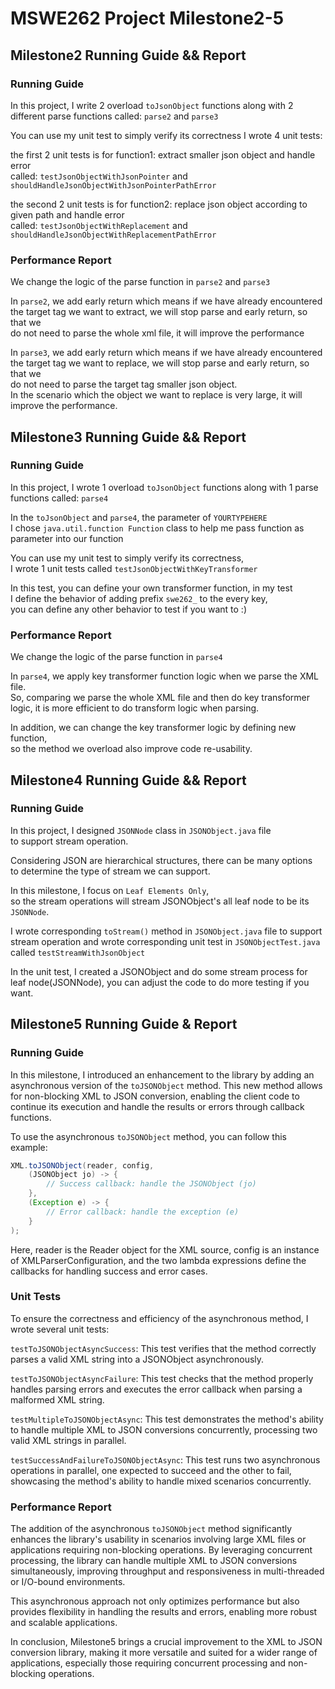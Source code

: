 # MSWE262 Project Milestone2-5

## Milestone2 Running Guide && Report 

### Running Guide
In this project, I write 2 overload `toJsonObject` functions along with
2 different parse functions called: `parse2` and `parse3`  

You can use my unit test to simply verify its correctness
I wrote 4 unit tests:  

the first 2 unit tests is for function1: extract smaller json object and handle error  
called: `testJsonObjectWithJsonPointer` and `shouldHandleJsonObjectWithJsonPointerPathError`  

the second 2 unit tests is for function2: replace json object according to given path and handle error  
called: `testJsonObjectWithReplacement` and `shouldHandleJsonObjectWithReplacementPathError`


### Performance Report
We change the logic of the parse function in `parse2` and `parse3`  

In `parse2`, we add early return which means if we have already encountered  
the target tag we want to extract, we will stop parse and early return, so that we  
do not need to parse the whole xml file, it will improve the performance  


In `parse3`, we add early return which means if we have already encountered  
the target tag we want to replace, we will stop parse and early return, so that we  
do not need to parse the target tag smaller json object.   
In the scenario which the object we want to replace is very large, it will improve the performance.


## Milestone3 Running Guide && Report 

### Running Guide
In this project, I wrote 1 overload `toJsonObject` functions along with
1 parse functions called: `parse4`  

In the `toJsonObject` and `parse4`, the parameter of `YOURTYPEHERE`  
I chose `java.util.function Function` class to help me pass function as 
parameter into our function  

You can use my unit test to simply verify its correctness,  
I wrote 1 unit tests called `testJsonObjectWithKeyTransformer`  

In this test, you can define your own transformer function, in my test  
I define the behavior of adding prefix `swe262_` to the every key,    
you can define any other behavior to test if you want to :)  

### Performance Report
We change the logic of the parse function in `parse4`

In `parse4`, we apply key transformer function logic when we parse the XML file.    
So, comparing we parse the whole XML file and then do key transformer logic, it is
more efficient to do transform logic when parsing.  

In addition, we can change the key transformer logic by defining new function,   
so the method we overload also improve code re-usability.  

## Milestone4 Running Guide && Report

### Running Guide
In this project, I designed `JSONNode` class in `JSONObject.java` file  
to support stream operation.

Considering JSON are hierarchical structures, there can be many options  
to determine the type of stream we can support.  

In this milestone, I focus on `Leaf Elements Only`,   
so the stream operations will stream JSONObject's all leaf node to be its `JSONNode`.  

I wrote corresponding `toStream()` method in `JSONObject.java` file to support
stream operation and wrote corresponding unit test in `JSONObjectTest.java` 
called `testStreamWithJsonObject`

In the unit test, I created a JSONObject and do some stream process for  
leaf node(JSONNode), you can adjust the code to do more testing if you want.


## Milestone5 Running Guide & Report

### Running Guide
In this milestone, I introduced an enhancement to the library by adding an asynchronous version of the `toJSONObject` method. This new method allows for non-blocking XML to JSON conversion, enabling the client code to continue its execution and handle the results or errors through callback functions.

To use the asynchronous `toJSONObject` method, you can follow this example:

```java
XML.toJSONObject(reader, config, 
    (JSONObject jo) -> {
        // Success callback: handle the JSONObject (jo)
    },
    (Exception e) -> {
        // Error callback: handle the exception (e)
    }
);
```
Here, reader is the Reader object for the XML source, config is an instance of XMLParserConfiguration, and the two lambda expressions define the callbacks for handling success and error cases.


### Unit Tests
To ensure the correctness and efficiency of the asynchronous method, I wrote several unit tests:

`testToJSONObjectAsyncSuccess`: This test verifies that the method correctly parses a valid XML string into a JSONObject asynchronously.

`testToJSONObjectAsyncFailure`: This test checks that the method properly handles parsing errors and executes the error callback when parsing a malformed XML string.

`testMultipleToJSONObjectAsync`: This test demonstrates the method's ability to handle multiple XML to JSON conversions concurrently, processing two valid XML strings in parallel.

`testSuccessAndFailureToJSONObjectAsync`: This test runs two asynchronous operations in parallel, one expected to succeed and the other to fail, showcasing the method's ability to handle mixed scenarios concurrently.

### Performance Report
The addition of the asynchronous `toJSONObject` method significantly enhances the library's usability in scenarios involving large XML files or applications requiring non-blocking operations. By leveraging concurrent processing, the library can handle multiple XML to JSON conversions simultaneously, improving throughput and responsiveness in multi-threaded or I/O-bound environments.

This asynchronous approach not only optimizes performance but also provides flexibility in handling the results and errors, enabling more robust and scalable applications.

In conclusion, Milestone5 brings a crucial improvement to the XML to JSON conversion library, making it more versatile and suited for a wider range of applications, especially those requiring concurrent processing and non-blocking operations.